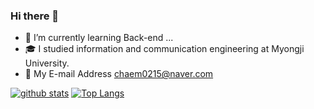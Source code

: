 ### Hi there 👋

- 🌱 I’m currently learning Back-end ...
- 🎓 I studied information and communication engineering at Myongji University.
- :e-mail: My E-mail Address chaem0215@naver.com
<!--
**ChaeMin0215/ChaeMin0215** is a ✨ _special_ ✨ repository because its `README.md` (this file) appears on your GitHub profile.

Here are some ideas to get you started:

- 🔭 I’m currently working on ...
- 🌱 I’m currently learning ...
- 👯 I’m looking to collaborate on ...
- 🤔 I’m looking for help with ...
- 💬 Ask me about ...
- 📫 How to reach me: ...
- 😄 Pronouns: ...
- ⚡ Fun fact: ...
-->

[![github stats](https://github-readme-stats.vercel.app/api?username=Chaemin0215&show_icons=true&hide_border=true)](https://github.com/Chaemin0215)
[![Top Langs](https://github-readme-stats.vercel.app/api/top-langs/?username=Chaemin0215&layout=compact)](https://github.com/Chaemin0215)

